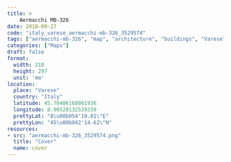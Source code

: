 ```yaml
---
title: > 
    Aermacchi MB-326
date: 2018-09-27
code: "italy_varese_aermacchi-mb-326_3529574"
tags: ["aermacchi-mb-326", "map", "architecture", "buildings", "Varese", "Italy"]
categories: ["Maps"]
draft: false
format:
  width: 210
  height: 297
  unit: 'mm'
location:
  place: "Varese"
  country: "Italy"
  latitude: 45.70406168081936
  longitude: 8.90528132539339
  prettyLat: "8\u00b054'19.01\"E"
  prettyLon: "45\u00b042'14.62\"N"
resources:
- src: "aermacchi-mb-326_3529574.png"
  title: "Cover"
  name: cover
---
```

